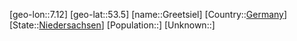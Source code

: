 ﻿---
location: [53.5,7.12]
type: City
tags:
- geo/City


SpocWebEntityId: 30559
isDeleted: false
confidential: public

---
[geo-lon::7.12]
[geo-lat::53.5]
[name::Greetsiel]
[Country::[Germany](geo/Continent/Europe/Germany.md)]
[State::[Niedersachsen](geo/Continent/Europe/Germany/Niedersachsen.md)]
[Population::]
[Unknown::]

